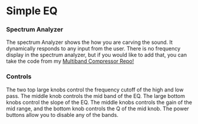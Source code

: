 # Simple EQ

### Spectrum Analyzer
The spectrum Analyzer shows the how you are carving the sound. It dynamically responds to any input from the user. There is no frequency display in the spectrum analyzer, but if you would like to add that, you can take the code from my [Multiband Compressor Repo!](https://github.com/kwhaley5/MBcomp)

### Controls
The two top large knobs control the frequency cutoff of the high and low pass. The middle knob controls the mid band of the EQ. The large bottom knobs control the slope of the EQ. The middle knobs controls the gain of the mid range, and the bottom knob controls the Q of the mid knob. The power buttons allow you to disable any of the bands. 
